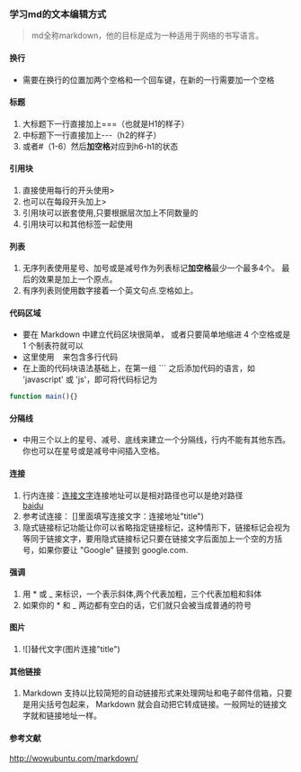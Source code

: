 ### 学习md的文本编辑方式
>md全称markdown，他的目标是成为一种适用于网络的书写语言。
#### 换行  
 * 需要在换行的位置加两个空格和一个回车键，在新的一行需要加一个空格
#### 标题
1. 大标题下一行直接加上===（也就是H1的样子）
2. 中标题下一行直接加上---（h2的样子）
3. 或者#（1-6）然后**加空格**对应到h6-h1的状态
#### 引用块
1. 直接使用每行的开头使用>
2. 也可以在每段开头加上>
3. 引用块可以嵌套使用,只要根据层次加上不同数量的
4. 引用块可以和其他标签一起使用
#### 列表
1. 无序列表使用星号、加号或是减号作为列表标记**加空格**最少一个最多4个。 最后的效果是加上一个原点。
2. 有序列表则使用数字接着一个英文句点.空格如上。  
#### 代码区域  
 * 要在 Markdown 中建立代码区块很简单， 或者只要简单地缩进 4 个空格或是 1 个制表符就可以
 * 这里使用 ``` ``` 来包含多行代码
 * 在上面的代码块语法基础上，在第一组 ``` 之后添加代码的语言，如 'javascript' 或 'js'，即可将代码标记为 
 ```js
function main(){}
```
#### 分隔线
* 中用三个以上的星号、减号、底线来建立一个分隔线，行内不能有其他东西。你也可以在星号或是减号中间插入空格。
#### 连接  
1. 行内连接：[连接文字](连接地址"title")连接地址可以是相对路径也可以是绝对路径  
  [baidu](www.baidu.com)  
2. 参考试连接： []里面填写连接文字：连接地址"title")
3. 隐式链接标记功能让你可以省略指定链接标记，这种情形下，链接标记会视为等同于链接文字，要用隐式链接标记只要在链接文字后面加上一个空的方括号，如果你要让 "Google" 链接到 google.com.  
#### 强调
1. 用 * 或 _ 来标识，一个表示斜体,两个代表加粗，三个代表加粗和斜体
2. 如果你的 * 和 _ 两边都有空白的话，它们就只会被当成普通的符号
#### 图片
1. ![]替代文字(图片连接"title")  
#### 其他链接
1. Markdown 支持以比较简短的自动链接形式来处理网址和电子邮件信箱，只要是用尖括号包起来， Markdown 就会自动把它转成链接。一般网址的链接文字就和链接地址一样。
#### 参考文献  
<http://wowubuntu.com/markdown/>
 
 
 
